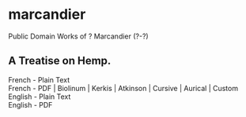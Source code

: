# marcandier

Public Domain Works of ? Marcandier (?-?)

## A Treatise on Hemp.

French - Plain Text  
French - PDF | Biolinum | Kerkis | Atkinson | Cursive | Aurical | Custom  
English - Plain Text  
English - PDF  
